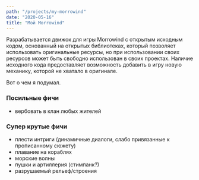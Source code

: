 ```yaml
---
path: "/projects/my-morrowind"
date: "2020-05-16"
title: "Мой Morrowind"
---
```


Разрабатывается движок для игры Morrowind с открытым исходным кодом, основанный на открытых библиотеках, который позволяет использовать оригинальные ресурсы, но при использовании своих ресурсов может быть свободно использован в своих проектах. Наличие исходного кода предоставляет возможность добавить в игру новую механику, которой не хватало в оригинале.

Вот о чем я подумал.

### Посильные фичи

- вербовать в клан любых жителей

### Супер крутые фичи

- плести интриги (динамичные диалоги, слабо привязанные к прописанному сюжету)
- плавание на кораблях
- морские волны
- пушки и артиллерия (стимпанк?)
- разрушаемый рельеф/строения

